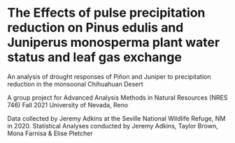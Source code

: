 # The Effects of pulse precipitation reduction on Pinus edulis and Juniperus monosperma plant water status and leaf gas exchange
An analysis of drought responses of Piñon and Juniper to precipitation reduction in the monsoonal Chihuahuan Desert

A group project for Advanced Analysis Methods in Natural Resources (NRES 746) Fall 2021 
University of Nevada, Reno

Data collected by Jeremy Adkins at the Seville National Wildlife Refuge, NM in 2020. 
Statistical Analyses conducted by Jeremy Adkins, Taylor Brown, Mona Farnisa & Elise Pletcher

